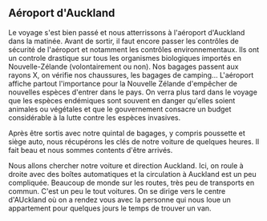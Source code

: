 ## Aéroport d'Auckland

Le voyage s'est bien passé et nous atterrissons à l'aéroport d'Auckland dans la matinée. Avant de sortir, il faut encore passer les contrôles de sécurité de l'aéroport et notamment les contrôles environnementaux. Ils ont un controle drastique sur tous les organismes biologiques importés en Nouvelle-Zélande (volontairement ou non). Nos bagages passent aux rayons X, on vérifie nos chaussures, les bagages de camping... L'aéroport affiche partout l'importance pour la Nouvelle Zélande d'empêcher de nouvelles espèces d'entrer dans le pays. On verra plus tard dans le voyage que les espèces endémiques sont souvent en danger qu'elles soient animales ou végétales et que le gouvernement consacre un budget considérable à la lutte contre les espèces invasives. 

Après être sortis avec notre quintal de bagages, y compris poussette et siège auto, nous récupérons les clés de notre voiture de quelques heures. Il fait beau et nous sommes contents d'être arrivés.

Nous allons chercher notre voiture et direction Auckland. Ici, on roule à droite avec des boîtes automatiques et la circulation à Auckland est un peu compliquée. Beaucoup de monde sur les routes, très peu de transports en commun. C'est un peu le tout voitures. On se dirige vers le centre d'AUckland où on a rendez vous avec la personne qui nous loue un appartement pour quelques jours le temps de trouver un van.
